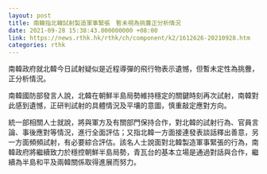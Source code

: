 ```yaml
---
layout: post
title: 南韓指北韓試射製造軍事緊張　暫未視為挑釁正分析情況
date: 2021-09-28 15:38:43.000000000 +08:00
link: https://news.rthk.hk/rthk/ch/component/k2/1612626-20210928.htm
categories: rthk
---
```


南韓政府就北韓今日試射疑似是近程導彈的飛行物表示遺憾，但暫未定性為挑釁，正分析情況。

南韓國防部發言人說，北韓在朝鮮半島局勢維持穩定的關鍵時刻再次試射，南韓對此感到遺憾，正研判試射的具體情況及平壤的意圖，慎重敲定應對方向。

統一部相關人士就說，將與軍方及有關部門保持合作，對北韓的試射行為、官員言論、事後應對等情況，進行全面評估；又指北韓一方面接連發表談話釋出善意，另一方面頻頻試射，有必要綜合評估。該名人士說面對北韓製造軍事緊張的行為，南韓政府將繼續致力於穩控朝鮮半島局勢，青瓦台的基本立場是通過對話與合作，繼續為半島和平及兩韓關係取得進展而努力。
